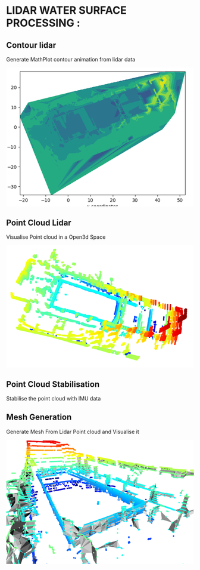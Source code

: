 # LIDAR WATER SURFACE PROCESSING :

## Contour lidar

Generate MathPlot contour animation from lidar data

![contour map](./img/contourMap.PNG "Title")

## Point Cloud Lidar

Visualise Point cloud in a Open3d Space

![point cloud](./img/LidarImg.PNG "Title")

## Point Cloud Stabilisation

Stabilise the point cloud with IMU data

## Mesh Generation

Generate Mesh From Lidar Point cloud and Visualise it

![mesh generation](./img/mesh3.PNG "Title")